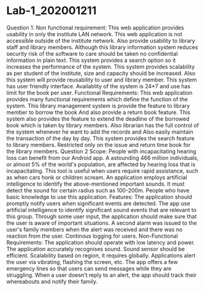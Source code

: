 # Lab-1_202001211
Question 1:
Non functional requirement:
This web application provides usability in only the institute LAN network. This web application is not accessible outside of the institute network.
Also provide usability to library staff and library members.
Although this library information system reduces security risk of the software to care should be taken no confidential information in plain text.
This system provides a search option so it increases the performance of the system.
This system provides scalability as per student of the institute, size and capacity should be increased.
Also this system will provide reusability to user and library member.
This system has user friendly interface.
Availablity of the system is 24*7 and use has limit for the book per user.
Functional Requirements:
This web application provides many functional requirements which define the function of the system.
This library management system is provide the feature to library member to borrow the book And also provide a return book feature.
This system also provides the feature to extend the deadline of the borrowed book which is taken by library members.
Also librarian has the full control of the system whenever he want to add the records and Also easily maintain the transaction of the day by day.
This system provides the search feature to library members.
Restricted only on the issue and return time book for the library members.
Question 2
Scope:
People with incapacitating hearing loss can benefit from our Android app.
A astounding 466 million individuals, or almost 5% of the world's population, are affected by hearing loss that is incapacitating.
This tool is useful when users require rapid assistance, such as when cars honk or children scream.
An application employs artificial intelligence to identify the above-mentioned important sounds.
It must detect the sound for certain radius such as 100-200m.
People who have basic knowledge to use this application.
Features:
The application should promptly notify users when significant events are detected.
The app use artificial intelligence to identify significant sound events that are relevant to this group.
Through some user input, the application should make sure that the user is aware of important situations.
A second alarm was issued to the user's family members when the alert was received and there was no reaction from the user.
Continous logging for users.
Non-Functional Requirements:
The application should operate with low latency and power.
The application accurately recognises sound.
Sound sensor should be efficient.
Scalability based on region, it requires globally.
Applications alert the user via vibrating, flashing the screen, etc.
The app offers a few emergency lines so that users can send messages while they are struggling.
When a user doesn't reply to an alert, the app should track their whereabouts and notify their family.
